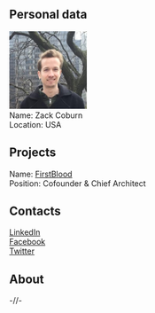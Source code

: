 ## Personal data
![ photo](photo/zack_coburn.png)  
Name: Zack Coburn  
Location: USA  
## Projects 
Name: [FirstBlood](../projects/firstblood.md)  
Position: Cofounder & Chief Architect 
## Contacts
[LinkedIn](https://www.linkedin.com/in/zack-coburn-7237b32/)  
[Facebook](https://www.facebook.com/zack.coburn)  
[Twitter](https://twitter.com/zackcoburn)  
## About
-//-

